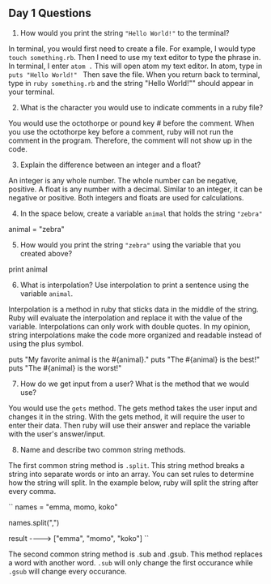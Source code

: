 ## Day 1 Questions

1. How would you print the string `"Hello World!"` to the terminal?

In terminal, you would first need to create a file. For example, I would type `touch something.rb`. Then I need to use my text editor to type the phrase in. In terminal, I enter `atom .` This will open atom my text editor. In atom, type in `puts "Hello World!" ` Then save the file. When you return back to terminal, type in `ruby something.rb` and the string "Hello World!"" should appear in your terminal.

2. What is the character you would use to indicate comments in a ruby file?

You would use the octothorpe or pound key # before the comment. When you use the octothorpe key before a comment, ruby will not run the comment in the program. Therefore, the comment will not show up in the code.

3. Explain the difference between an integer and a float?

An integer is any whole number. The whole number can be negative, positive. A float is any number with a decimal. Similar to an integer, it can be negative or positive. Both integers and floats are used for calculations.

4. In the space below, create a variable `animal` that holds the string `"zebra"`

animal = "zebra"

5. How would you print the string `"zebra"` using the variable that you created above?

print animal

6. What is interpolation? Use interpolation to print a sentence using the variable `animal`.

Interpolation is a method in ruby that sticks data in the middle of the string. Ruby will evaluate the interpolation and replace it with the value of the variable.  Interpolations can only work with double quotes. In my opinion, string interpolations make the code more organized and readable instead of using the plus symbol.

puts "My favorite animal is the #{animal}."
puts "The #{animal} is the best!"
puts "The #{animal} is the worst!"

7. How do we get input from a user? What is the method that we would use?

You would use the `gets` method. The gets method takes the user input and changes it in the string. With the gets method, it will require the user to enter their data. Then ruby will use their answer and replace the variable with the user's answer/input.

8. Name and describe two common string methods.

The first common string method is `.split`. This string method breaks a string into separate words or into an array. You can set rules to determine how the string will split. In the example below, ruby will split the string after every comma.

``
names = "emma, momo, koko"

names.split(",")

result ----> ["emma", "momo", "koko"] ``

The second common string method is .sub and .gsub. This method replaces a word with another word. `.sub` will only change the first occurance while `.gsub` will change every occurance.
